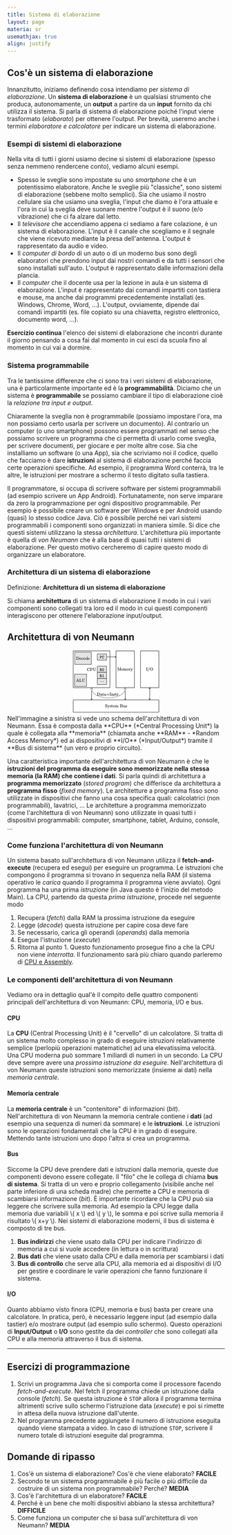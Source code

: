 ```yaml
---
title: Sistema di elaborazione
layout: page
materia: sr
usemathjax: true
align: justify
---
```


## Cos'è un sistema di elaborazione
Innanzitutto, iniziamo definendo cosa intendiamo per *sistema di elaborazione*.
Un <strong class="text-danger">sistema di elaborazione</strong> è un qualsiasi strumento che produca, autonomamente, un **output** a partire da un **input**  fornito da chi utilizza il sistema. Si parla di sistema di elaborazione poiché l'input viene trasformato (*elaborato*) per ottenere l'output. Per brevità, useremo anche i termini *elaboratore e calcolatore* per indicare un sistema di elaborazione.

### Esempi di sistemi di elaborazione
Nella vita di tutti i giorni usiamo decine si sistemi di elaborazione (spesso senza nemmeno rendercene conto), vediamo alcuni esempi.
* Spesso le sveglie sono impostate su uno *smartphone* che è un potentissimo elaboratore. Anche le sveglie più "classiche", sono sistemi di elaborazione (sebbene molto semplici). Sia che usiamo il nostro cellulare sia che usiamo una sveglia, l'input che diamo è l'ora attuale e l'ora in cui la sveglia deve suonare mentre l'output è il suono (e/o vibrazione) che ci fa alzare dal letto.
* Il *televisore* che accendiamo appena ci sediamo a fare colazione, è un sistema di elaborazione. L'input è il canale che scegliamo e il segnale che viene ricevuto mediante la presa dell'antenna. L'output è rappresentato da audio e video.
* Il *computer di bordo* di un auto o di un moderno bus sono degli elaboratori che prendono input dai nostri comandi e da tutti i sensori che sono installati sull'auto. L'output è rappresentato dalle informazioni della plancia.
* Il *computer* che il docente usa per la lezione in aula è un sistema di elaborazione. L'input è rappresentato dai comandi impartiti con tastiera e mouse, ma anche dai programmi precedentemente installati (es. Windows, Chrome, Word, ...). L'output, ovviamente, dipende dai comandi impartiti (es. file copiato su una chiavetta, registro elettronico, documento word, ...).

**Esercizio continua** l'elenco dei sistemi di elaborazione che incontri durante il giorno pensando a cosa fai dal momento in cui esci da scuola fino al momento in cui vai a dormire.

### Sistema programmabile
Tra le tantissime differenze che ci sono tra i veri sistemi di elaborazione, una è particolarmente importante ed è la **programmabilità**. Diciamo che un sistema è **programmabile** se possiamo cambiare il tipo di elaborazione cioè la *relazione tra input e output*.

Chiaramente la sveglia non è programmabile (possiamo impostare l'ora, ma non possiamo certo usarla per scrivere un documento). Al contrario un computer (o uno smartphone) possono essere programmati nel senso che possiamo scrivere un programma che ci permetta di usarlo come sveglia, per scrivere documenti, per giocare e per molte altre cose. Sia che installiamo un software (o una App), sia che scriviamo noi il codice, quello che facciamo è dare **istruzioni** al sistema di elaborazione perché faccia certe operazioni specifiche. Ad esempio, il programma Word conterrà, tra le altre, le istruzioni per mostrare a schermo il testo digitato sulla tastiera.

Il programmatore, si occupa di scrivere software per sistemi programmabili (ad esempio scrivere un App Android). Fortunatamente, non serve imparare da zero la programmazione per ogni dispositivo programmabile. Per esempio è possibile creare un software per Windows e per Android usando (quasi) lo stesso codice Java. Ciò è possibile perché nei vari sistemi programmabili i componenti sono organizzati in maniera simile. Si dice che questi sistemi utilizzano la stessa *architettura*. L'architettura più importante è quella di *von Neumann* che è alla base di quasi tutti i sistemi di elaborazione. Per questo motivo cercheremo di capire questo modo di organizzare un elaboratore.

### Architettura di un sistema di elaborazione

<div class="card bg-light mb-3">
  <div class="card-header">Definizione: <strong>Architettura di un sistema di elaborazione</strong></div>
  <div class="card-body">
    <p class="card-text">
        Si chiama <strong>architettura</strong> di un sistema di elaborazione il modo in cui i vari componenti sono collegati tra loro ed il modo in cui questi componenti interagiscono per ottenere l'elaborazione input/output.
    </p>
  </div>
</div>

## Architettura di von Neumann

<div class="row">
<div class="col-4" style="text-align: center">
<img src="img/vonNeumann_Model.png" alt="Architettura di von Neumann" />
</div>
<div class="col-8" markdown="1">    
Nell'immagine a sinistra si vede uno schema dell'architettura di von Neumann. Essa è composta dalla **CPU** (*Central Processing Unit*) la quale è collegata alla **memoria** (chiamata anche **RAM** - *Random Access Memory*) ed ai dispositivi di **I/O** (*Input/Output*) tramite il **Bus di sistema** (un vero e proprio circuito). 
</div>
</div>

Una caratteristica importante dell'architettura di von Neumann è che le **istruzioni del programma da eseguire sono memorizzate nella stessa memoria (la RAM) che contiene i dati**. Si parla quindi di architettura a **programma memorizzato** (*stored program*) che differisce da architettura a **programma fisso** (*fixed memory*). Le architetture a programma fisso sono utilizzate in dispositivi che fanno una cosa specifica quali: calcolatrici (non programmabili), lavatrici, ... Le architetture a programma memorizzato (come l'architettura di von Neumann) sono utilizzate in quasi tutti i dispositivi programmabili: computer, smartphone, tablet, Arduino, console, ...

### Come funziona l'architettura di von Neumann

Un sistema basato sull'architettura di von Neumann utilizza il **fetch-and-execute** (recupera ed esegui) per eseguire un programma. Le istruzioni che compongono il programma si trovano in sequenza nella RAM (il sistema operativo le *carica* quando il programma il programma viene avviato). Ogni programma ha una prima *istruzione* (in Java questo è l'inizio del metodo Main). La CPU, partendo da questa *prima istruzione*, procede nel seguente modo
1. Recupera (*fetch*) dalla RAM la prossima istruzione da eseguire
2. Legge (*decode*) questa istruzione per capire cosa deve fare
3. Se necessario, carica gli operandi (*operands*) dalla memoria
4. Esegue l'istruzione (*execute*)
5. Ritorna al punto 1.
Questo funzionamento prosegue fino a che la CPU non viene *interrotta*. Il funzionamento sarà più chiaro quando parleremo di [CPU e Assembly](cpu_fetch_execute.html).

### Le componenti dell'architettura di von Neumann
Vediamo ora in dettaglio qual'è il compito delle quattro componenti principali dell'architettura di von Neumann: CPU, memoria, I/O e bus.

#### CPU
La **CPU** (Central Processing Unit) è il "cervello" di un calcolatore. Si tratta di un sistema molto complesso in grado di eseguire istruzioni relativamente semplice (perlopiù operazioni matematiche) ad una elevatissima velocità. Una CPU moderna può sommare 1 miliardi di numeri in un secondo. La CPU deve sempre avere una *prossima istruzione da eseguire*. Nell'architettura di von Neumann queste istruzioni sono memorizzate (insieme ai dati) nella *memoria centrale*.

#### Memoria centrale
La **memoria centrale** è un "contenitore" di informazioni (*bit*). Nell'architettura di von Neumann la memoria centrale contiene i **dati** (ad esempio una sequenza di numeri da sommare) e le **istruzioni**. Le istruzioni sono le operazioni fondamentali che la CPU è in grado di eseguire. Mettendo tante istruzioni uno dopo l'altra si crea un programma.

#### Bus
Siccome la CPU deve prendere dati e istruzioni dalla memoria, queste due componenti devono essere collegate. Il "filo" che le collega di chiama **bus di sistema**. Si tratta di un vero e proprio collegamento (visibile anche nel parte inferiore di una scheda madre) che permette a CPU e memoria di scambiarsi informazione (*bit*). È importante ricordare che la CPU può sia leggere che scrivere sulla memoria. Ad esempio la CPU legge dalla memoria due variabili \\( x \\) ed \\( y \\), le somma e poi scrive sulla memoria il risultato \\( x+y \\).
Nei sistemi di elaborazione moderni, il bus di sistema è composto di tre bus.
1. **Bus indirizzi** che viene usato dalla CPU per indicare l'indirizzo di memoria a cui si vuole accedere (in lettura o in scrittura)
2. **Bus dati** che viene usato dalla CPU e dalla memoria per scambiarsi i dati
3. **Bus di controllo** che serve alla CPU, alla memoria ed ai dispositivi di I/O per gestire e coordinare le varie operazioni che fanno funzionare il sistema.
 
#### I/O
Quanto abbiamo visto finora (CPU, memoria e bus) basta per creare una calcolatore. In pratica, però, è necessario leggere input (ad esempio dalla tastier) e/o mostrare output (ad esempio sullo schermo). Questo operazioni di **Input/Output** o **I/O** sono gestite da dei *controller* che sono collegati alla CPU e alla memoria attraverso il bus di sistema.
____

## Esercizi di programmazione

1. Scrivi un programma Java che si comporta come il processore facendo *fetch-and-execute*. Nel fetch il programma chiede un istruzione dalla console (*fetch*). Se questa istruzione è ``STOP`` allora il programma termina altrimenti scrive sullo schermo l'istruzione data (*execute*) e poi si rimette in attesa della nuova istruzione dall'utente.
2. Nel programma precedente aggiungete il numero di istruzione eseguita quando viene stampata a video. In caso di istruzione ``STOP``, scrivere il numero totale di istruzioni eseguite dal programma.

## Domande di ripasso
1. Cos'è un sistema di elaborazione? Cos'è che viene elaborato? <strong class="text-success">FACILE</strong>
2. Secondo te un sistema programmabile è più facile o più difficile da costruire di un sistema non programmabile? Perché? <strong class="text-warning">MEDIA</strong>
3. Cos'è l'architettura di un elaboratore? <strong class="text-success">FACILE</strong>
4. Perché è un bene che molti dispositivi abbiano la stessa architettura? <strong class="text-danger">DIFFICILE</strong>
5. Come funziona un computer che si basa sull'architettura di von Neumann? <strong class="text-warning">MEDIA</strong>
